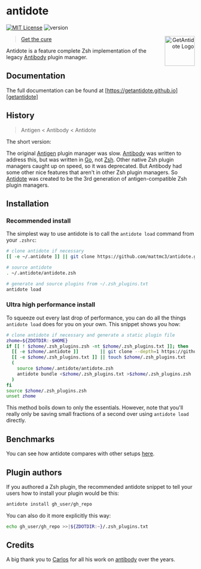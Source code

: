 # antidote

[![MIT License](https://img.shields.io/badge/license-MIT-007EC7.svg)](/LICENSE)
![version](https://img.shields.io/badge/version-v1.0.0-ff69b4)

<a title="GetAntidote"
   href="https://getantidote.github.io"
   align="right">
<img align="right"
     height="80"
     alt="GetAntidote Logo"
     src="https://avatars.githubusercontent.com/u/101279220?s=80&v=4">
</a>

> [Get the cure][getantidote]</blockquote>

Antidote is a feature complete Zsh implementation of the legacy [Antibody][antibody]
plugin manager.

## Documentation

The full documentation can be found at [https://getantidote.github.io][getantidote]

## History

> Antigen < Antibody < Antidote

The short version:

The original [Antigen][antigen] plugin manager was slow. [Antibody][antibody] was
written to address this, but was written in [Go][go], not [Zsh][zsh]. Other native
Zsh plugin managers caught up on speed, so it was deprecated. But Antibody had some
other nice features that aren't in other Zsh plugin managers. So [Antidote][getantidote]
was created to be the 3rd generation of antigen-compatible Zsh plugin managers.

## Installation

### Recommended install

The simplest way to use antidote is to call the `antidote load` command from your
`.zshrc`:

```zsh
# clone antidote if necessary
[[ -e ~/.antidote ]] || git clone https://github.com/mattmc3/antidote.git ~/.antidote

# source antidote
. ~/.antidote/antidote.zsh

# generate and source plugins from ~/.zsh_plugins.txt
antidote load
```

### Ultra high performance install

To squeeze out every last drop of performance, you can do all the things
`antidote load` does for you on your own. This snippet shows you how:

```zsh
# clone antidote if necessary and generate a static plugin file
zhome=${ZDOTDIR:-$HOME}
if [[ ! $zhome/.zsh_plugins.zsh -nt $zhome/.zsh_plugins.txt ]]; then
  [[ -e $zhome/.antidote ]]        || git clone --depth=1 https://github.com/mattmc3/antidote.git $zhome/.antidote
  [[ -e $zhome/.zsh_plugins.txt ]] || touch $zhome/.zsh_plugins.txt
  (
    source $zhome/.antidote/antidote.zsh
    antidote bundle <$zhome/.zsh_plugins.txt >$zhome/.zsh_plugins.zsh
  )
fi
source $zhome/.zsh_plugins.zsh
unset zhome
```

This method boils down to only the essentials. However, note that you'll really only be
saving small fractions of a second over using `antidote load` directly.

## Benchmarks

You can see how antidote compares with other setups [here][benchmarks].

## Plugin authors

If you authored a Zsh plugin, the recommended antidote snippet to tell your users how to
install your plugin would be this:

```zsh
antidote install gh_user/gh_repo
```

You can also do it more explicitly this way:

```zsh
echo gh_user/gh_repo >>|${ZDOTDIR:~}/.zsh_plugins.txt
```

## Credits

A big thank you to [Carlos](https://twitter.com/caarlos0) for all his work on
[antibody] over the years.

[antigen]:        https://github.com/zsh-users/antigen
[antibody]:       https://github.com/getantibody/antibody
[getantidote]:    https://getantidote.github.io
[go]:             https://go.dev
[benchmarks]:     https://github.com/romkatv/zsh-bench/blob/master/doc/linux-desktop.md
[zsh]:            https://www.zsh.org


